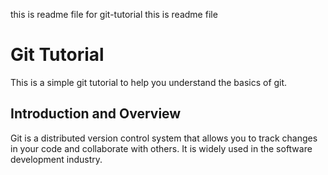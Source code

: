 this is readme file for git-tutorial
this is readme file

# Git Tutorial
This is a simple git tutorial to help you understand the basics of git.

## Introduction and Overview
Git is a distributed version control system that allows you to track changes in your code and collaborate with others. It is widely used in the software development industry.